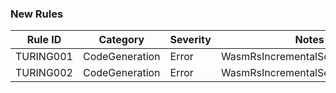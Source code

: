 ### New Rules

Rule ID | Category | Severity | Notes
--------|----------|----------|-------
TURING001 | CodeGeneration | Error | WasmRsIncrementalSourceGenerator
TURING002 | CodeGeneration | Error | WasmRsIncrementalSourceGenerator